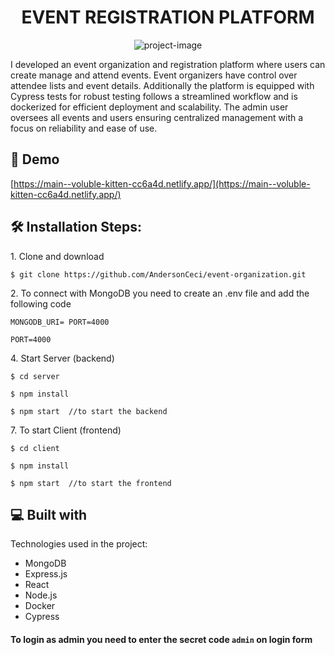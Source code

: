 <h1 align="center" id="title">EVENT REGISTRATION PLATFORM</h1>

<p align="center"><img src="https://socialify.git.ci/AndersonCeci/event-organization/image?language=1&amp;owner=1&amp;name=1&amp;stargazers=1&amp;theme=Light" alt="project-image"></p>

<p id="description">I developed an event organization and registration platform where users can create manage and attend events. Event organizers have control over attendee lists and event details. Additionally the platform is equipped with Cypress tests for robust testing follows a streamlined workflow and is dockerized for efficient deployment and scalability. The admin user oversees all events and users ensuring centralized management with a focus on reliability and ease of use.</p>

<h2>🚀 Demo</h2>

[https://main--voluble-kitten-cc6a4d.netlify.app/](https://main--voluble-kitten-cc6a4d.netlify.app/)

<h2>🛠️ Installation Steps:</h2>

<p>1. Clone and download</p>

```
$ git clone https://github.com/AndersonCeci/event-organization.git

```

<p>2. To connect with MongoDB you need to create an .env file and add the following code</p>

```
MONGODB_URI= PORT=4000

```

```
PORT=4000

```

<p>4. Start Server (backend)</p>

```
$ cd server

```

```
$ npm install

```

```
$ npm start  //to start the backend

```

<p>7. To start Client (frontend)</p>

```
$ cd client

```

```
$ npm install

```

```
$ npm start  //to start the frontend

```

  
  
<h2>💻 Built with</h2>

Technologies used in the project:

*   MongoDB
*   Express.js
*   React
*   Node.js
*   Docker
*   Cypress

#### To login as admin you need to enter the secret code ```admin``` on login form 
